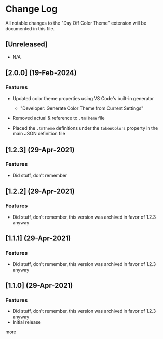 # Change Log

All notable changes to the "Day Off Color Theme" extension will be documented in this file. 

## [Unreleased]

- N/A 

## [2.0.0] (19-Feb-2024)

### Features

- Updated color theme properties using VS Code's built-in generator 
   - "Developer: Generate Color Theme from Current Settings" 

- Removed actual & reference to `.tmTheme` file 
- Placed the `.tmTheme` definitions under the `tokenColors` property in the main JSON definition file 

## [1.2.3] (29-Apr-2021)

### Features

- Did stuff, don't remember 

## [1.2.2] (29-Apr-2021)

### Features

- Did stuff, don't remember, this version was archived in favor of 1.2.3 anyway 

## [1.1.1] (29-Apr-2021)

### Features

- Did stuff, don't remember, this version was archived in favor of 1.2.3 anyway 

## [1.1.0] (29-Apr-2021)

### Features

- Did stuff, don't remember, this version was archived in favor of 1.2.3 anyway 
- Initial release 

more 

